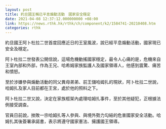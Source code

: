 ```yaml
---
layout: post
title: 約旦國王稱已平息煽動活動　國家安全穩定
date: 2021-04-08 12:37:12.000000000 +08:00
link: https://news.rthk.hk/rthk/ch/component/k2/1584741-20210408.htm
categories: rthk
---
```


約旦國王阿卜杜拉二世首度回應近日的王室風波，說已經平息煽動活動，國家現已安全及穩定。

阿卜杜拉二世發表公開信說，這場危機動搖國家穩定，最令人心痛的是，危機來自王室內部和外部，作為王兄、哈希姆家族監護人及國家領導人，他感到震驚、痛苦和憤怒。

至於涉嫌參與煽動活動的同父異母弟弟、前王儲哈姆扎的現狀，阿卜杜拉二世說，哈姆扎及家人目前都在王宮，處於他的照料之下。

阿卜杜拉二世又說，決定在家族框架內處理哈姆扎事件，至於其他疑犯，正根據法例接受調查。

官員日前說，挫敗一宗哈姆扎等人參與、與境外勢力勾結的危害國家安全活動。哈姆扎其後簽署承諾書，表示將遵守國家憲法、擁護國王領導。
